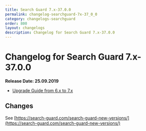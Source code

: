 ```yaml
---
title: Search Guard 7.x-37.0.0
permalink: changelog-searchguard-7x-37_0_0
category: changelogs-searchguard
order: 800
layout: changelogs
description: Changelog for Search Guard 7.x-37.0.0
---
```


<!--- Copyright 2020 floragunn GmbH -->

# Changelog for Search Guard 7.x-37.0.0

**Release Date: 25.09.2019**

* [Upgrade Guide from 6.x to 7.x](../_docs_installation/installation_upgrading_6_7.md)

## Changes

See [https://search-guard.com/search-guard-new-versions/](https://search-guard.com/search-guard-new-versions/)
